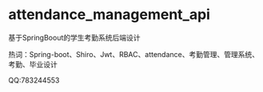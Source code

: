 # attendance_management_api

基于SpringBoout的学生考勤系统后端设计

热词：Spring-boot、Shiro、Jwt、RBAC、attendance、考勤管理、管理系统、考勤、毕业设计

QQ:783244553
